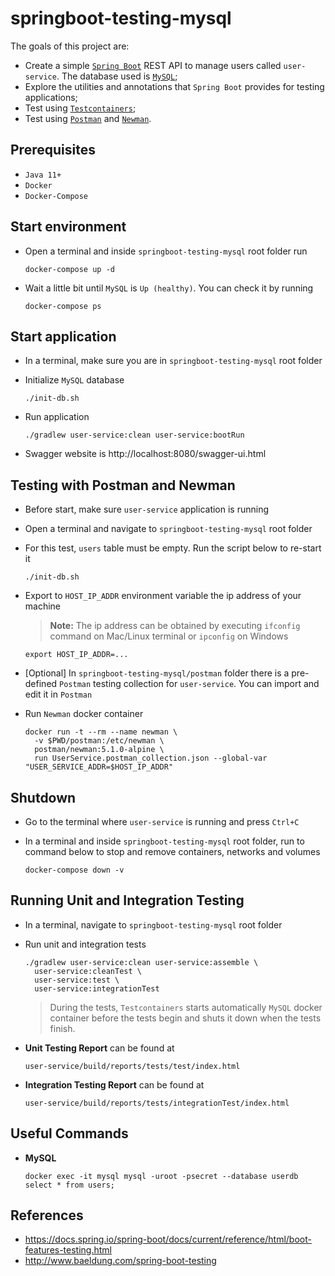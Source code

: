 # springboot-testing-mysql

The goals of this project are:
- Create a simple [`Spring Boot`](https://docs.spring.io/spring-boot/docs/current/reference/htmlsingle/) REST API to manage users called `user-service`. The database used is [`MySQL`](https://www.mysql.com);
- Explore the utilities and annotations that `Spring Boot` provides for testing applications;
- Test using [`Testcontainers`](https://www.testcontainers.org/);
- Test using [`Postman`](https://www.getpostman.com) and [`Newman`](https://github.com/postmanlabs/newman).

## Prerequisites

- `Java 11+`
- `Docker`
- `Docker-Compose`

## Start environment

- Open a terminal and inside `springboot-testing-mysql` root folder run
  ```
  docker-compose up -d
  ```

- Wait a little bit until `MySQL` is `Up (healthy)`. You can check it by running
  ```
  docker-compose ps
  ```

## Start application

- In a terminal, make sure you are in `springboot-testing-mysql` root folder

- Initialize `MySQL` database
  ```
  ./init-db.sh
  ```

- Run application
  ```
  ./gradlew user-service:clean user-service:bootRun
  ```

- Swagger website is http://localhost:8080/swagger-ui.html

## Testing with Postman and Newman

- Before start, make sure `user-service` application is running

- Open a terminal and navigate to `springboot-testing-mysql` root folder

- For this test, `users` table must be empty. Run the script below to re-start it
  ```
  ./init-db.sh
  ```

- Export to `HOST_IP_ADDR` environment variable the ip address of your machine
  > **Note:** The ip address can be obtained by executing `ifconfig` command on Mac/Linux terminal or `ipconfig` on Windows
  ```
  export HOST_IP_ADDR=...
  ```

- \[Optional\] In `springboot-testing-mysql/postman` folder there is a pre-defined `Postman` testing collection for `user-service`. You can import and edit it in `Postman`

- Run `Newman` docker container
  ```
  docker run -t --rm --name newman \
    -v $PWD/postman:/etc/newman \
    postman/newman:5.1.0-alpine \
    run UserService.postman_collection.json --global-var "USER_SERVICE_ADDR=$HOST_IP_ADDR"
  ```

## Shutdown

- Go to the terminal where `user-service` is running and press `Ctrl+C`

- In a terminal and inside `springboot-testing-mysql` root folder, run to command below to stop and remove containers, networks and volumes
  ```
  docker-compose down -v
  ```

## Running Unit and Integration Testing

- In a terminal, navigate to `springboot-testing-mysql` root folder

- Run unit and integration tests
  ```
  ./gradlew user-service:clean user-service:assemble \
    user-service:cleanTest \
    user-service:test \
    user-service:integrationTest
  ```
  > During the tests, `Testcontainers` starts automatically `MySQL` docker container before the tests begin and shuts it down when the tests finish.

- **Unit Testing Report** can be found at
  ```
  user-service/build/reports/tests/test/index.html
  ```

- **Integration Testing Report** can be found at
  ```
  user-service/build/reports/tests/integrationTest/index.html
  ```

## Useful Commands

- **MySQL**
  ```
  docker exec -it mysql mysql -uroot -psecret --database userdb
  select * from users;
  ```

## References

- https://docs.spring.io/spring-boot/docs/current/reference/html/boot-features-testing.html
- http://www.baeldung.com/spring-boot-testing

